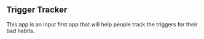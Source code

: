 ## Trigger Tracker

This app is an input first app that will help people track the triggers for their bad habits. 
